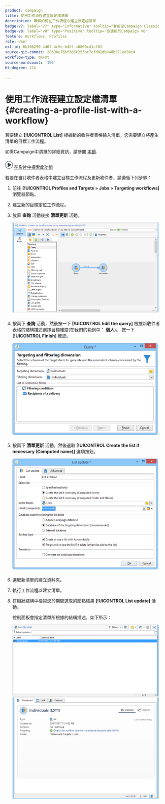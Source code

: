 ```yaml
---
product: campaign
title: 使用工作流程建立設定檔清單
description: 瞭解如何在工作流程中建立設定檔清單
badge-v7: label="v7" type="Informative" tooltip="套用至Campaign Classic v7"
badge-v8: label="v8" type="Positive" tooltip="亦適用於Campaign v8"
feature: Workflows, Profiles
role: User
exl-id: 6b308299-4d07-4c9e-bd2f-a0860c41cf02
source-git-commit: 28638e76bf286f253bc7efd02db848b571ad88c4
workflow-type: tm+mt
source-wordcount: '195'
ht-degree: 11%

---
```


# 使用工作流程建立設定檔清單{#creating-a-profile-list-with-a-workflow}


若要建立 **[!UICONTROL List]** 根據新的收件者表格輸入清單，您需要建立將產生清單的目標工作流程。

如需Campaign中清單的詳細資訊，請參閱 [本節](../../platform/using/creating-and-managing-lists.md#about-lists-in-adobe-campaign).

![](assets/do-not-localize/how-to-video.png) [在影片中探索此功能](../../platform/using/creating-and-managing-lists.md#create-list-in-a-wf-video)

若要在自訂收件者表格中建立目標工作流程及更新收件者，請遵循下列步驟：

1. 前往 **[!UICONTROL Profiles and Targets > Jobs > Targeting workflows]** 瀏覽器節點。
1. 建立新的目標定位工作流程。
1. 放置 **查詢** 活動後接 **清單更新** 活動。

   ![](assets/mapping_create_list_workflow01.png)

1. 按兩下 **查詢** 活動，然後按一下 **[!UICONTROL Edit the query]** 根據新收件者表格的結構描述選擇目標維度(在我們的範例中： **個人**)。 按一下 **[!UICONTROL Finish]** 確認。

   ![](assets/mapping_create_list_workflow03.png)

1. 按兩下 **清單更新** 活動，然後選取 **[!UICONTROL Create the list if necessary (Computed name)]** 選項按鈕。

   ![](assets/mapping_create_list_workflow02.png)

1. 選取新清單的建立資料夾。
1. 執行工作流程以建立清單。
1. 在樹狀結構中檢視您於期間選取的節點結果 **[!UICONTROL List update]** 活動。

   控制面板會指定清單所根據的結構描述，如下所示：

   ![](assets/mapping_list_view.png)

